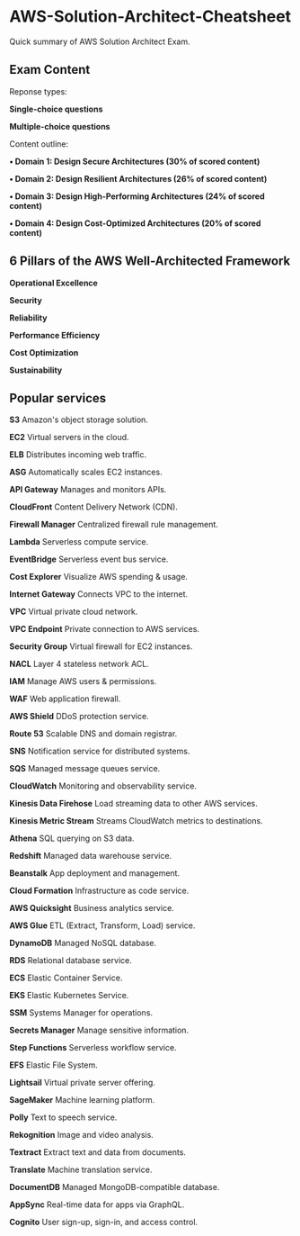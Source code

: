 # AWS-Solution-Architect-Cheatsheet
Quick summary of AWS Solution Architect Exam.
## Exam Content

Reponse types:

**Single-choice questions**

**Multiple-choice questions**

Content outline:

**• Domain 1: Design Secure Architectures (30% of scored content)**

**• Domain 2: Design Resilient Architectures (26% of scored content)**

**• Domain 3: Design High-Performing Architectures (24% of scored content)**

**• Domain 4: Design Cost-Optimized Architectures (20% of scored content)**

## 6 Pillars of the AWS Well-Architected Framework

**Operational Excellence**

**Security**

**Reliability**

**Performance Efficiency**

**Cost Optimization**

**Sustainability**

## Popular services

**S3**
Amazon's object storage solution.

**EC2**
Virtual servers in the cloud.

**ELB**
Distributes incoming web traffic.

**ASG**
Automatically scales EC2 instances.

**API Gateway**
Manages and monitors APIs.

**CloudFront**
Content Delivery Network (CDN).

**Firewall Manager**
Centralized firewall rule management.

**Lambda**
Serverless compute service.

**EventBridge**
Serverless event bus service.

**Cost Explorer**
Visualize AWS spending & usage.

**Internet Gateway**
Connects VPC to the internet.

**VPC**
Virtual private cloud network.

**VPC Endpoint**
Private connection to AWS services.

**Security Group**
Virtual firewall for EC2 instances.

**NACL**
Layer 4 stateless network ACL.

**IAM**
Manage AWS users & permissions.

**WAF**
Web application firewall.

**AWS Shield**
DDoS protection service.

**Route 53**
Scalable DNS and domain registrar.

**SNS**
Notification service for distributed systems.

**SQS**
Managed message queues service.

**CloudWatch**
Monitoring and observability service.

**Kinesis Data Firehose**
Load streaming data to other AWS services.

**Kinesis Metric Stream**
Streams CloudWatch metrics to destinations.

**Athena**
SQL querying on S3 data.

**Redshift**
Managed data warehouse service.

**Beanstalk**
App deployment and management.

**Cloud Formation**
Infrastructure as code service.

**AWS Quicksight**
Business analytics service.

**AWS Glue**
ETL (Extract, Transform, Load) service.

**DynamoDB**
Managed NoSQL database.

**RDS**
Relational database service.

**ECS**
Elastic Container Service.

**EKS**
Elastic Kubernetes Service.

**SSM**
Systems Manager for operations.

**Secrets Manager**
Manage sensitive information.

**Step Functions**
Serverless workflow service.

**EFS**
Elastic File System.

**Lightsail**
Virtual private server offering.

**SageMaker**
Machine learning platform.

**Polly**
Text to speech service.

**Rekognition**
Image and video analysis.

**Textract**
Extract text and data from documents.

**Translate**
Machine translation service.

**DocumentDB**
Managed MongoDB-compatible database.

**AppSync**
Real-time data for apps via GraphQL.

**Cognito**
User sign-up, sign-in, and access control.





